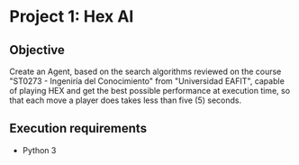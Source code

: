 # Project 1: Hex AI

## Objective
Create an Agent, based on the search algorithms reviewed on the course
"ST0273 - Ingeniría del Conocimiento" from "Universidad EAFIT",
capable of playing HEX and get the best possible performance at execution
time, so that each move a player does takes less than five (5) seconds.

## Execution requirements
* Python 3